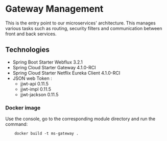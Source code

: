 # Gateway Management

This is the entry point to our microservices' architecture. This manages various tasks such as routing, security filters
and communication between front and back services.

## Technologies

* Spring Boot Starter Webflux 3.2.1
* Spring Cloud Starter Gateway 4.1.0-RCI
* Spring Cloud Starter Netflix Eureka Client 4.1.0-RCI
* JSON web Token :
    * jjwt-api 0.11.5
    * jjwt-impl 0.11.5
    * jjwt-jackson 0.11.5

### Docker image

Use the console, go to the corresponding module directory and run the command:

        docker build -t ms-gateway .
